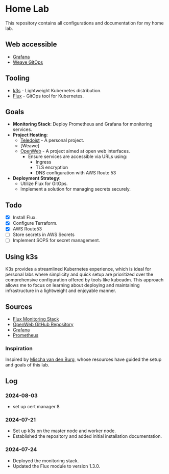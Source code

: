 # Home Lab

This repository contains all configurations and documentation for my home lab.

## Web accessible 

- [Grafana](grafana.yuandrk.net)
- [Weave GitOps](https://weave.yuandrk.net/)
  

## Tooling

- [k3s](https://docs.k3s.io/) - Lightweight Kubernetes distribution.
- [Flux](https://fluxcd.io/) - GitOps tool for Kubernetes.

## Goals

- **Monitoring Stack**: Deploy Prometheus and Grafana for monitoring services.
- **Project Hosting**:
  - [Teledoist](https://github.com/yuandrk/teledoist) - A personal project.
  - [Weawe]
  - [OpenWeb](https://openwebui.com/) - A project aimed at open web interfaces.
    - Ensure services are accessible via URLs using:
      - Ingress
      - TLS encryption
      - DNS configuration with AWS Route 53
- **Deployment Strategy**:
  - Utilize Flux for GitOps.
  - Implement a solution for managing secrets securely.

## Todo

- [x] Install Flux.
- [x] Configure Terraform.
- [x] AWS Route53
- [ ] Store secrets in AWS Secrets   
- [ ] Implement SOPS for secret management.

## Using k3s

K3s provides a streamlined Kubernetes experience, which is ideal for personal labs where simplicity and quick setup are prioritized over the comprehensive configuration offered by tools like kubeadm. This approach allows me to focus on learning about deploying and maintaining infrastructure in a lightweight and enjoyable manner.

## Sources

- [Flux Monitoring Stack](https://github.com/fluxcd/flux2-monitoring-example/blob/main/README.md)
- [OpenWeb GitHub Repository](https://github.com/open-webui/open-webui)
- [Grafana](https://grafana.com/)
- [Prometheus](https://prometheus.io/)

### Inspiration

Inspired by [Mischa van den Burg](https://www.youtube.com/@mischavandenburg), whose resources have guided the setup and goals of this lab.

## Log


### 2024-08-03

- set up cert manager ß

### 2024-07-21

- Set up k3s on the master node and worker node.
- Established the repository and added initial installation documentation.

### 2024-07-24

- Deployed the monitoring stack.
- Updated the Flux module to version 1.3.0.
